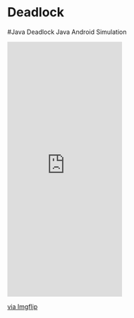 # Deadlock
#Java
Deadlock Java Android Simulation
<div style="width:260px;max-width:100%;"><div style="height:0;padding-bottom:221.92%;position:relative;"><iframe width="260" height="577" style="position:absolute;top:0;left:0;width:100%;height:100%;" frameBorder="0" src="https://imgflip.com/embed/4zrz1p"></iframe></div><p><a href="https://imgflip.com/gif/4zrz1p">via Imgflip</a></p></div>
